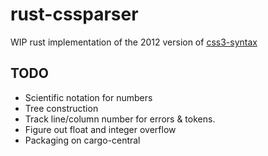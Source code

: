 rust-cssparser
==============

WIP rust implementation of the 2012 version of
[css3-syntax](http://dev.w3.org/csswg/css3-syntax/)


TODO
----

* Scientific notation for numbers
* Tree construction
* Track line/column number for errors & tokens.
* Figure out float and integer overflow
* Packaging on cargo-central
